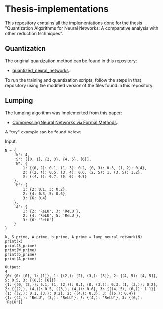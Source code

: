 # Thesis-implementations
This repository contains all the implementations done for the thesis "Quantization Algorithms for Neural Networks: A comparative analysis with other reduction techniques".  

## Quantization
The original quantization method can be found in this repository: 
* [quantized_neural_networks](https://github.com/elybrand/quantized_neural_networks).

To run the training and quantization scripts, follow the steps in that repository using the modified version of the files found in this repository. 

## Lumping
The lumping algorithm was implemented from this paper:
*  [Compressing Neural Networks via Formal Methods](https://www.sciencedirect.com/science/article/pii/S0893608024003356).

A "toy" example can be found below:

Input:
```
N = {
    'k': 4,
    'S': [{0, 1}, {2, 3}, {4, 5}, {6}],
    'W': {
        1: {(0, 2): 0.1, (1, 3): 0.2, (0, 3): 0.3, (1, 2): 0.4},
        2: {(2, 4): 0.5, (3, 4): 0.6, (2, 5): 1, (3, 5): 1.2},
        3: {(4, 6): 0.7, (5, 6): 0.8}
    },
    'b': {
        1: {2: 0.1, 3: 0.2},
        2: {4: 0.3, 5: 0.6},
        3: {6: 0.4}
    },
    'A': {
        1: {2: 'ReLU', 3: 'ReLU'},
        2: {4: 'ReLU', 5: 'ReLU'},
        3: {6: 'ReLU'}
    }
}

k, S_prime, W_prime, b_prime, A_prime = lump_neural_network(N)
print(k)
print(S_prime)
print(W_prime)
print(b_prime)
print(A_prime)
```
```
Output: 
4
{0: {0: [0], 1: [1]}, 1: {(2,): [2], (3,): [3]}, 2: {(4, 5): [4, 5]}, 5: 0.5, 3: {(6,): [6]}}
{1: {(0, (2,)): 0.1, (1, (2,)): 0.4, (0, (3,)): 0.3, (1, (3,)): 0.2}, 2: {((2,), (4,)): 0.5, ((3,), (4,)): 0.6}, 3: {((4, 5), (6,)): 1.1}}
{1: {(2,): 0.1, (3,): 0.2}, 2: {(4,): 0.3}, 3: {(6,): 0.4}}
{1: {(2,): 'ReLU', (3,): 'ReLU'}, 2: {(4,): 'ReLU'}, 3: {(6,): 'ReLU'}}
```
